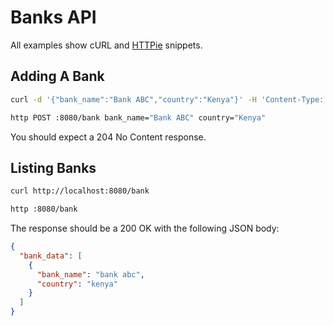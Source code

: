 # Banks API

All examples show cURL and [HTTPie](https://httpie.io/cli) snippets.

## Adding A Bank

```sh
curl -d '{"bank_name":"Bank ABC","country":"Kenya"}' -H 'Content-Type: application/json' http://localhost:8080/bank

http POST :8080/bank bank_name="Bank ABC" country="Kenya"
```

You should expect a 204 No Content response.

## Listing Banks

```sh
curl http://localhost:8080/bank

http :8080/bank
```

The response should be a 200 OK with the following JSON body:

```json
{
  "bank_data": [
    {
      "bank_name": "bank abc",
      "country": "kenya"
    }
  ]
}
```
